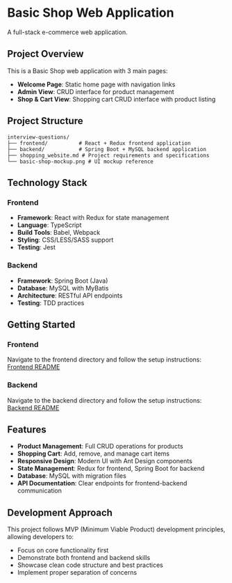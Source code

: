 # Basic Shop Web Application

A full-stack e-commerce web application.

## Project Overview

This is a Basic Shop web application with 3 main pages:
- **Welcome Page**: Static home page with navigation links
- **Admin View**: CRUD interface for product management
- **Shop & Cart View**: Shopping cart CRUD interface with product listing

## Project Structure

```
interview-questions/
├── frontend/          # React + Redux frontend application
├── backend/           # Spring Boot + MySQL backend application
├── shopping_website.md # Project requirements and specifications
└── basic-shop-mockup.png # UI mockup reference
```

## Technology Stack

### Frontend
- **Framework**: React with Redux for state management
- **Language**: TypeScript
- **Build Tools**: Babel, Webpack
- **Styling**: CSS/LESS/SASS support
- **Testing**: Jest

### Backend
- **Framework**: Spring Boot (Java)
- **Database**: MySQL with MyBatis
- **Architecture**: RESTful API endpoints
- **Testing**: TDD practices

## Getting Started

### Frontend
Navigate to the frontend directory and follow the setup instructions:
[Frontend README](./frontend/README.md)

### Backend
Navigate to the backend directory and follow the setup instructions:
[Backend README](./backend/README.md)

## Features

- **Product Management**: Full CRUD operations for products
- **Shopping Cart**: Add, remove, and manage cart items
- **Responsive Design**: Modern UI with Ant Design components
- **State Management**: Redux for frontend, Spring Boot for backend
- **Database**: MySQL with migration files
- **API Documentation**: Clear endpoints for frontend-backend communication

## Development Approach

This project follows MVP (Minimum Viable Product) development principles, allowing developers to:
- Focus on core functionality first
- Demonstrate both frontend and backend skills
- Showcase clean code structure and best practices
- Implement proper separation of concerns
